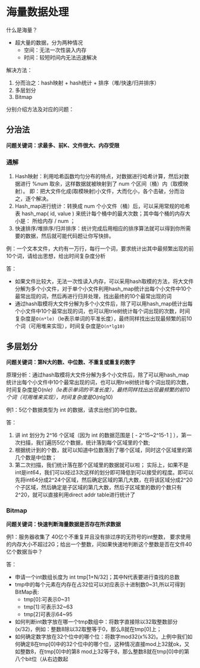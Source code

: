 # 海量数据处理

什么是海量？
- 超大量的数据，分为两种情况
  - 空间：无法一次性装入内存
  - 时间：较短时间内无法迅速解决


解决方法：
1. 分而治之：hash映射 + hash统计 + 排序（堆/快速/归并排序）
2. 多层划分
3. Bitmap


分别介绍方法及对应的问题：

## 分治法

**问题关键词：求最多、前K、文件很大、内存受限**

### 通解
1. Hash映射：利用哈希函数均匀分布的特点，对数据进行哈希计算，然后对数据进行 %num 取余，这样数据就被映射到了 num 个区间（桶）内（取模映射）。 即：把大文件化成(取模映射)小文件，大而化小，各个击破，分而治之，逐个解决。
2. Hash_map进行统计：转换成 num 个小文件（桶）后，可以采用常规的哈希表 hash_map( id, value ) 来统计每个桶中的最大次数；其中每个桶的内存大小是： 所给内存 / num ；
3. 快速排序/堆排序/归并排序：统计完成后用相应的排序算法就可以得到你所需要的数据，然后就可能代码题让你写快排。

例：一个文本文件，大约有一万行，每行一个词，要求统计出其中最频繁出现的前10个词，请给出思想，给出时间复杂度分析

答：
- 如果文件比较大，无法一次性读入内存，可以采用hash取模的方法，将大文件分解为多个小文件，对于单个小文件利用hash_map统计出每个小文件中10个最常出现的词，然后再进行归并处理，找出最终的10个最常出现的词
- 通过hash取模将大文件分解为多个小文件后，除了可以用hash_map统计出每个小文件中10个最常出现的词，也可以用trie树统计每个词出现的次数，时间复杂度是`O(n*le)`（le表示单词的平准长度），最终同样找出出现最频繁的前10个词（可用堆来实现），时间复杂度是`O(n*lg10)`


## 多层划分

**问题关键词：第N大的数、中位数、不重复或重复的数字**

原理分析：通过hash取模将大文件分解为多个小文件后，除了可以用hash_map统计出每个小文件中10个最常出现的词，也可以用trie树统计每个词出现的次数，时间复杂度是O(n*le)（le表示单词的平准长度），最终同样找出出现最频繁的前10个词（可用堆来实现），时间复杂度是O(n*lg10)

例1：5亿个数据类型为 int 的数据，请求出他们的中位数。

答：

1. 讲 int 划分为 2^16 个区域（因为 int 的数据范围是 [ - 2^15~2^15-1 ] ），第一次扫描，我们遍历5亿个数据，统计落到每个区域里的个数;
2. 根据统计到的个数，就可以知道中位数落到了哪个区域，同时这个区域里的第几个数是中位数；
3. 第二次扫描，我们统计落在那个区域里的数据就可以啦；
实际上，如果不是int是int64，我们可以经过3次这样的划分即可降低到可以接受的程度。即可以先将int64分成2^24个区域，然后确定区域的第几大数，在将该区域分成2^20个子区域，然后确定是子区域的第几大数，然后子区域里的数的个数只有2^20，就可以直接利用direct addr table进行统计了

### Bitmap

**问题关键词：快速判断海量数据是否存在所求数据**

例1：服务器收集了 40亿个不重复并且没有排过序的无符号的int整数， 要求使用的内存大小不超过2G；给出一个整数，问如果快速地判断这个整数是否在文件40亿个数据当中？

答：
- 申请一个int数组长度为 int tmp[1+N/32]；其中N代表要进行查找的总数
- tmp中的每个元素在内存在占32位可以对应表示十进制数0~31,所以可得到BitMap表:
  - tmp[0]:可表示0~31
  - tmp[1]:可表示32~63
  - tmp[2]可表示64~95
- 如何判断int数字放在哪一个tmp数组中：将数字直接除以32取整数部分(x/32)，例如：整数8除以32取整等于0，那么8就在tmp[0]上；
- 如何确定数字放在32个位中的哪个位：将数字mod32(x%32)。上例中我们如何确定8在tmp[0]中的32个位中的哪个位，这种情况直接mod上32就ok，又如整数8，在tmp[0]中的第8 mod上32等于8，那么整数8就在tmp[0]中的第八个bit位（从右边数起
